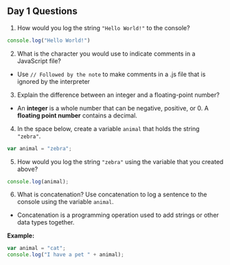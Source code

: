 ## Day 1 Questions

1. How would you log the string `"Hello World!"` to the console?

```javascript
console.log("Hello World!")
```

2. What is the character you would use to indicate comments in a JavaScript file?
  * Use `// Followed by the note` to make comments in a .js file that is ignored by the interpreter

3. Explain the difference between an integer and a floating-point number?
  * An **integer** is a whole number that can be negative, positive, or 0. A **floating point number** contains a decimal.

4. In the space below, create a variable `animal` that holds the string `"zebra"`.

```javascript
var animal = "zebra";
```

5. How would you log the string `"zebra"` using the variable that you created above?

```javascript
console.log(animal);
```

6. What is concatenation? Use concatenation to log a sentence to the console using the variable `animal`.
  * Concatenation is a programming operation used to add strings or other data types together.

**Example:**

```javascript
var animal = "cat";
console.log("I have a pet " + animal);
```
